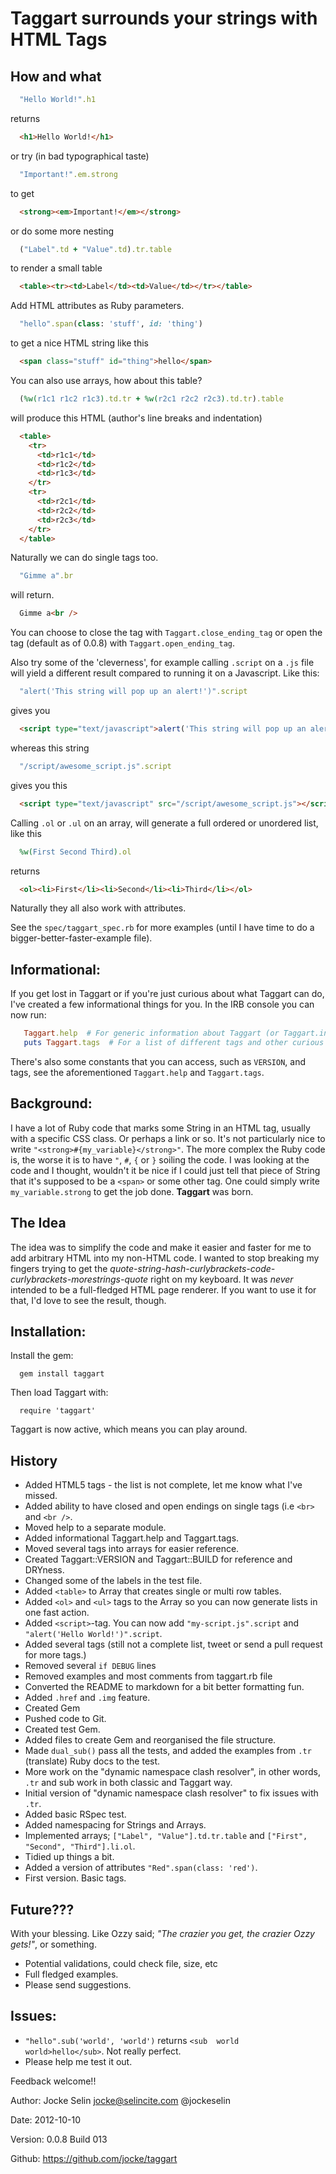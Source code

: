 Taggart surrounds your strings with HTML Tags
=============================================
How and what
------------
```ruby
  "Hello World!".h1
```

returns

```html
  <h1>Hello World!</h1>
```

or try (in bad typographical taste) 

```ruby
  "Important!".em.strong
```

to get 

```html
  <strong><em>Important!</em></strong>
```

or do some more nesting 

```ruby
  ("Label".td + "Value".td).tr.table
```

to render a small table

```html
  <table><tr><td>Label</td><td>Value</td></tr></table>
```

Add HTML attributes as Ruby parameters.

```ruby
  "hello".span(class: 'stuff', id: 'thing')
```

to get a nice HTML string like this

```html
  <span class="stuff" id="thing">hello</span>
```

You can also use arrays, how about this table?

```ruby
  (%w(r1c1 r1c2 r1c3).td.tr + %w(r2c1 r2c2 r2c3).td.tr).table
```

will produce this HTML (author's line breaks and indentation)

```html
  <table>
    <tr>
      <td>r1c1</td>
      <td>r1c2</td>
      <td>r1c3</td>
    </tr>
    <tr>
      <td>r2c1</td>
      <td>r2c2</td>
      <td>r2c3</td>
    </tr>
  </table>
```

Naturally we can do single tags too.

```ruby
  "Gimme a".br
```

will return.

```html
  Gimme a<br />
```
You can choose to close the tag with `Taggart.close_ending_tag` or open the tag (default as of 0.0.8) with `Taggart.open_ending_tag`.


Also try some of the 'cleverness', for example calling `.script` on a `.js` file will yield a different result compared to running it on a Javascript. 
Like this:

```ruby
  "alert('This string will pop up an alert!')".script
```

gives you

```html
  <script type="text/javascript">alert('This string will pop up an alert!')</script>
```

whereas this string

```ruby
  "/script/awesome_script.js".script
```

gives you this

```html
  <script type="text/javascript" src="/script/awesome_script.js"></script>
```

Calling `.ol` or `.ul` on an array, will generate a full ordered or unordered list, like this

```ruby
  %w(First Second Third).ol
```

returns

```html
  <ol><li>First</li><li>Second</li><li>Third</li></ol>
```


Naturally they all also work with attributes.

See the `spec/taggart_spec.rb` for more examples (until I have time to do a bigger-better-faster-example file).


Informational:
--------------
If you get lost in Taggart or if you're just curious about what Taggart
can do, I've created a few informational things for you. In the IRB
console you can now run:

```ruby
   Taggart.help  # For generic information about Taggart (or Taggart.info)
   puts Taggart.tags  # For a list of different tags and other curious things.
```

There's also some constants that you can access, such as `VERSION`, and
tags, see the aforementioned `Taggart.help` and `Taggart.tags`.

Background:
-----------
I have a lot of Ruby code that marks some String in an HTML tag, usually with a 
specific CSS class. Or perhaps a link or so.
It's not particularly nice to write `"<strong>#{my_variable}</strong>"`. The more 
complex the Ruby code is, the worse it is to have `"`, `#`, `{` or `}` soiling the code.
I was looking at the code and I thought, wouldn't it be nice if I could just tell that piece
of String that it's supposed to be a `<span>` or some other tag. One could simply 
write `my_variable.strong` to get the job done. **Taggart** was born.

The Idea
--------
The idea was to simplify the code and make it easier and faster for me to add arbitrary HTML into my
non-HTML code. I wanted to stop breaking my fingers trying to get the _quote-string-hash-curlybrackets-code-curlybrackets-morestrings-quote_
right on my keyboard.
It was _never_ intended to be a full-fledged HTML page renderer. If you want to use it for that, I'd love to see the result, though.


Installation:
-------------
Install the gem:

```
  gem install taggart
```
  
Then load Taggart with:

```
  require 'taggart'
```

Taggart is now active, which means you can play around.


History
-------

- Added HTML5 tags - the list is not complete, let me know what I've
  missed.
- Added ability to have closed and open endings on single tags (i.e `<br>`
  and `<br />`.
- Moved help to a separate module.
- Added informational Taggart.help and Taggart.tags.
- Moved several tags into arrays for easier reference.
- Created Taggart::VERSION and Taggart::BUILD for reference and DRYness.
- Changed some of the labels in the test file.
- Added `<table>` to Array that creates single or multi row tables.
- Added `<ol>` and `<ul>` tags to the Array so you can now generate lists in one fast action.
- Added `<script>`-tag. You can now add `"my-script.js".script` and `"alert('Hello World!')".script`.
- Added several tags (still not a complete list, tweet or send a pull request for more tags.)
- Removed several `if DEBUG` lines
- Removed examples and most comments from taggart.rb file
- Converted the README to markdown for a bit better formatting fun.
- Added `.href` and `.img` feature.
- Created Gem
- Pushed code to Git.
- Created test Gem.
- Added files to create Gem and reorganised the file structure.
- Made `dual_sub()` pass all the tests, and added the examples from `.tr` (translate) Ruby docs to the test.
- More work on the "dynamic namespace clash resolver", in other words, `.tr` and sub work in both classic and Taggart way.
- Initial version of "dynamic namespace clash resolver" to fix issues with `.tr`.
- Added basic RSpec test.
- Added namespacing for Strings and Arrays.
- Implemented arrays; `["Label", "Value"].td.tr.table` and `["First", "Second", "Third"].li.ol`.
- Tidied up things a bit.
- Added a version of attributes `"Red".span(class: 'red')`.
- First version. Basic tags.


Future???
---------
With your blessing. Like Ozzy said; _"The crazier you get, the crazier Ozzy gets!"_, or something.

* Potential validations, could check file, size, etc
* Full fledged examples.
* Please send suggestions.


Issues:
-------
- `"hello".sub('world', 'world')` returns `<sub  world  world>hello</sub>`. Not really perfect.
- Please help me test it out.


Feedback welcome!!

Author: Jocke Selin <jocke@selincite.com> @jockeselin

Date: 2012-10-10

Version: 0.0.8 Build 013

Github: <https://github.com/jocke/taggart>
